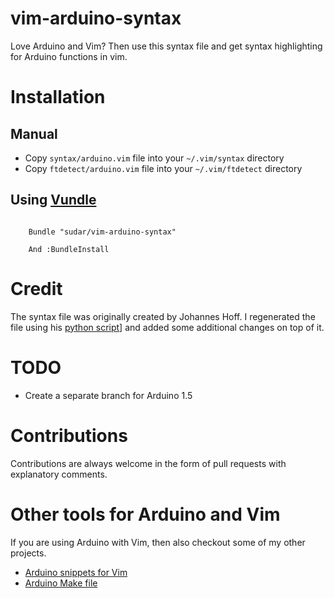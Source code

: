vim-arduino-syntax
==================

Love Arduino and Vim? Then use this syntax file and get syntax highlighting for Arduino functions in vim.

Installation
============

Manual 
------
- Copy `syntax/arduino.vim` file into your `~/.vim/syntax` directory
- Copy `ftdetect/arduino.vim` file into your `~/.vim/ftdetect` directory

Using [Vundle](https://github.com/gmarik/vundle)
-------------

```VimL

    Bundle "sudar/vim-arduino-syntax"

    And :BundleInstall

```
Credit
======

The syntax file was originally created by Johannes Hoff. I regenerated the file using his [python script](https://bitbucket.org/johannes/arduino-vim-syntax)] and added some additional changes on top of it.

TODO
====

- Create a separate branch for Arduino 1.5

Contributions
================

Contributions are always welcome in the form of pull requests with explanatory comments.

Other tools for Arduino and Vim
===========================

If you are using Arduino with Vim, then also checkout some of my other projects.

- [Arduino snippets for Vim](https://github.com/sudar/vim-wordpress-snippets)
- [Arduino Make file](https://github.com/sudar/Arduino-Makefile)
